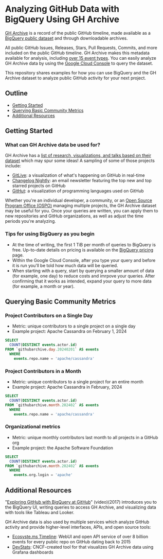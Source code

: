 # Analyzing GitHub Data with BigQuery Using GH Archive

[GH Archive](https://www.gharchive.org) is a record of the public GitHub timeline, made available as a [BigQuery public dataset](https://cloud.google.com/bigquery/public-data/) and through downloadable archives.

All public GitHub Issues, Releases, Stars, Pull Requests, Commits, and more included on the public GitHub timeline. GH Archive makes this metadata available for analysis, including [over 15 event types](https://docs.github.com/en/rest/using-the-rest-api/github-event-types?apiVersion=2022-11-28). You can easily analyze GH Archive data by using the [Google Cloud Console](http://console.cloud.google.com) to query the dataset. 

This repository shares examples for how you can use BigQuery and the GH Archive dataset to analyze public GitHub activity for your next project.

## Outline

- [Getting Started](#getting-started)
- [Querying Basic Community Metrics](#querying-basic-community-metrics)
- [Additional Resources](#additional-resources)

## Getting Started

### What can GH Archive data be used for?

GH Archive has a [list of research, visualizations, and talks based on their dataset](http://www.gharchive.org/#resources) which may spur some ideas! A sampling of some of those projects include:

- [GitLive](https://www.gitlive.net/): a visualization of what's happening on GitHub in real-time
- [Changelog Nightly](https://changelog.com/nightly/): an email newsletter featuring the top new and top starred projects on GitHub
- [GitHut](https://githut.info): a visualization of programming languages used on GitHub

Whether you're an individual developer, a community, or an [Open Source Program Office (OSPO)](https://todogroup.org) managing multiple projects, the GH Archive dataset may be useful for you. Once your queries are written, you can apply them to new repositories and GitHub organizations, as well as adjust the time periods you're analyzing.

### Tips for using BigQuery as you begin

- At the time of writing, the first 1 TiB per month of queries to BigQuery is free. Up-to-date details on pricing is available on the [BigQuery pricing](https://cloud.google.com/bigquery/pricing) page.
- Within the Google Cloud Console, after you type your query and before it is run you'll be told how much data will be queried.
- When starting with a query, start by querying a smaller amount of data (for example, one day) to reduce costs and imrpove your queries. After confirming that it works as intended, expand your query to more data (for example, a month or year).

## Querying Basic Community Metrics
### Project Contributors on a Single Day

- Metric: unique contributors to a single project on a single day
- Example project: Apache Cassandra on February 1, 2024

```sql
SELECT
  COUNT(DISTINCT events.actor.id)
FROM `githubarchive.day.20240201` AS events
  WHERE
    events.repo.name = 'apache/cassandra'
```

### Project Contributors in a Month

- Metric: unique contributors to a single project for an entire month
- Example project: Apache Cassandra in February, 2024

```sql
SELECT
  COUNT(DISTINCT events.actor.id)
FROM `githubarchive.month.202402` AS events
  WHERE
    events.repo.name = 'apache/cassandra'
```

### Organizational metrics

- Metric: unique monthly contributors last month to all projects in a GitHub org
- Example project: the Apache Software Foundation

```sql
SELECT
  COUNT(DISTINCT events.actor.id)
FROM `githubarchive.month.202402` AS events
  WHERE
    events.org.login = 'apache'
```

## Additional Resources

"[Exploring GitHub with BigQuery at GitHub](https://www.youtube.com/watch?v=Ast3-RFVHkM)" (video)(2017) introduces you to the BigQuery UI, writing queries to access GH Archive, and visualizing data with tools like Tableau and Looker.

GH Archive data is also used by multiple services which analyze GitHub activity and provide higher-level interfaces, APIs, and open source tools:

- [Ecosyste.ms Timeline](https://timeline.ecosyste.ms): WebUI and open API service of over 8 billion events for every public repo on GitHub dating back to 2015
- [DevStats](https://github.com/cncf/devstats): CNCF-created tool for that visualizes GH Archive data using Grafana dashboards